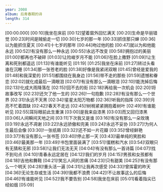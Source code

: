 ```yaml
---
year: 2008
album: 后青春期的诗
length: 314
---
```

[00:00.000]
[00:10]我坐在床前
[00:12]望着窗外回忆满天
[00:20]生命是华丽错觉
[00:23]时间是贼偷走一切
[00:30]七岁的那一年
[00:33]抓住那只蝉
[00:36]以为能抓住夏天
[00:41]十七岁的那年
[00:44]吻过他的脸
[00:47]就以为和他能永远
[00:52]!有没有那么一种永远
[00:55]!永远不改变
[00:58]!拥抱过的美丽
[01:00]!都再也不破碎
[01:03]!让险峻岁月不能
[01:06]!在脸上撒野
[01:09]!让生离和死别都遥远
[01:13]!有谁能听见
[01:19]
[01:25]我坐在床前
[01:27]转过头看谁在沉睡
[01:34]那一张苍老的脸
[01:38]好像是我紧闭双眼
[01:45]曾经是爱我的
[01:48]和我深爱的
[01:51]都围绕在我身边
[01:56]带不走的那些
[01:59]遗憾和眷恋
[02:02]就化成最后一滴眼泪
[02:07]!有没有那么一滴眼泪
[02:10]!能洗掉后悔
[02:13]!化成大雨降落在
[02:15]!回不去的街
[02:18]!再给我一次机会
[02:20]!将故事改写
[02:23]!还欠了他一生的
[02:26]!一句抱歉
[02:28]!有没有那么一个世界
[02:31]!永远不天黑
[02:34]!星星太阳万物都
[02:36]!听我的指挥
[02:39]!月亮不忙着圆缺
[02:42]!春天不走远
[02:45]!树梢紧紧拥抱着树叶
[02:49]!有谁能听见
[02:55]耳际眼前此生重演
[03:00]是我来自漆黑
[03:03]而又回归漆黑
[03:06]人间瞬间天地之间
[03:11]下次我又是谁
[03:16]!有没有那么一朵玫瑰
[03:19]!永远不凋谢
[03:22]!永远骄傲和完美
[03:24]!永远不妥协
[03:27]!为何人生最后会像
[03:30]!一张纸屑
[03:32]!还不如一片花瓣
[03:35]!曾经鲜艳
[03:37]!有没有那么一张书签
[03:40]!停止那一天
[03:43]!最单纯的笑脸和
[03:46]!最美那一年
[03:49]!书包里面装满了
[03:51]!蛋糕和汽水
[03:54]!双眼只有无猜和无邪
[03:58]!让我们无法无天
[04:04]!有没有那么一首诗篇
[04:07]!找不到句点
[04:10]!青春永远定居在
[04:12]!我们的岁月
[04:15]!男孩和女孩都有
[04:18]!吉他和舞鞋
[04:21]!笑忘人间的苦痛
[04:23]!只有甜美
[04:25]!有没有那么一个明天
[04:28]!重头活一遍
[04:31]!让我再次感受
[04:33]!曾挥霍的昨天
[04:36]!无论生存或生活
[04:39]!我都不浪费
[04:42]!不让故事这么的后悔
[04:46]!有谁能听见
[04:52]!我不要告别
[04:58]我坐在床前
[05:01]看着指尖已经如烟
[05:09]